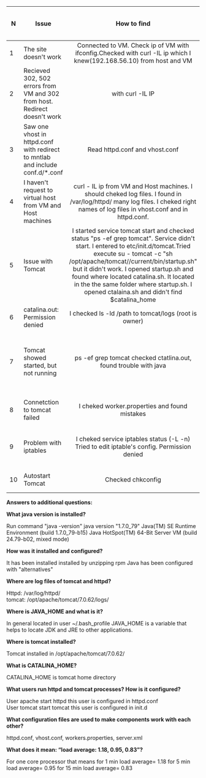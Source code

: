 N | Issue | How to find | Time to find min.|How to fix|Time to fix min.
|---|---|:---:|:---:|:---:|:---:|
1 | The site doesn't work |Connected to VM. Check ip of VM with ifconfig.Checked with curl -IL ip which I knew(192.168.56.10) from host and VM | 3 | Checked site status | 10 | 
2 | Recieved 302, 502 errors from VM and 302 from host. Redirect doesn't work | with curl -IL IP | 5 | Examine httpd.conf of Apache | 10 |    
3 | Saw one vhost in httpd.conf with redirect to mntlab and include conf.d/*.conf | Read httpd.conf and vhost.conf | 10 | Open vhost.conf saw also virtual host there. Commented vhost with redirect to http://mntlab in httpd.conf. Restarted httpd service | 3 |    
4 | I haven't request to virtual host from VM and Host machines | curl - IL ip from VM and Host machines. I should cheked log files. I found in /var/log/httpd/ many log files. I cheked right names of log files in vhost.conf and in httpd.conf. | 15 | I put instead of the mntlab:80  *:80 in vhost.conf. Restarted httpd. I recieved 503 error from VM and Host | 5 |
5 | Issue with Tomcat |  I started service tomcat start and checked status  "ps -ef grep tomcat". Service didn't start. I entered to etc/init.d/tomcat.Tried execute su - tomcat -c "sh /opt/apache/tomcat//current/bin/startup.sh" but it didn't work. I opened startup.sh and found where located catalina.sh. It located in the the same folder where startup.sh. I opened ctalaina.sh and didn't find $catalina_home | 2 | switch to tomcat user, echo $CATALINA_HOME, check it from bash_profile  bash rc, comment it, (swith to root and startup.sh) | 20 | 
6 | catalina.out: Permission denied | I checked ls -ld /path to tomcat/logs (root is owner) | 5 | chown tomcat folder. starting tomcat | 20 |
7 | Tomcat showed started, but not running | ps -ef grep tomcat checked ctatlina.out, found trouble with java | 10 | I checked java -version and Os version. Different bits OS (64 bit), java (32 bit) Switched java version by alternatives. Start tomcat. ps-ef grep tomcat, checked netstat -natpl curl from host(503), checked vhost.conf, found mod_jk, issue with tomcat.worker | 15|
8 | Connetction to tomcat failed | I cheked worker.properties and found mistakes | 10 | I edited worker.properties by sed  /etc/httpd/conf.d/workers.properties. Restarted httpd. Checked by curl. Site online. | 15 |
9 | Problem with iptables | I cheked service iptables status (-L -n) Tried to edit iptable's config. Permission denied  | 2 |   Checked atributes (lsattr iptables config) Switched off immutable flag chattr -i. Added 80 port and ESTABLISHED. start iptables and checked status -L -n | 25 |
10 | Autostart Tomcat | Checked chkconfig | 1 | Edited level in chkconfig (chkconfig --level (2345) tomcat on) restarted VM. Everything Started. | 5 |


**Answers to additional questions:**

**What java version is installed?**
 
 Run command "java -version" 
  java version "1.7.0_79" 
  Java(TM) SE Runtime Environment (build 1.7.0_79-b15) 
  Java HotSpot(TM) 64-Bit Server VM (build 24.79-b02, mixed mode) 
  
**How was it installed and configured?**

It has been installed installed by unzipping rpm
Java has been configured with "alternatives"

**Where are log files of tomcat and httpd?**
 
 Httpd: /var/log/httpd/  
 tomcat: /opt/apache/tomcat/7.0.62/logs/
 
**Where is JAVA_HOME and what is it?**

  In general located in user ~/.bash_profile
  JAVA_HOME is a variable that helps to locate JDK and JRE to other applications.
  
**Where is tomcat installed?**

  Tomcat installed in /opt/apache/tomcat/7.0.62/

**What is CATALINA_HOME?**

CATALINA_HOME is tomcat home directory

**What users run httpd and tomcat processes? How is it configured?**

  User apache start httpd this user is configured in httpd.conf   
  User tomcat start tomcat this user is configured in init.d   

**What configuration files are used to make components work with each other?**

  httpd.conf, vhost.conf, workers.properties, server.xml

**What does it mean: “load average: 1.18, 0.95, 0.83”?**

  For one core processor that means 
  for 1 min load average= 1.18
  for 5 min load average= 0.95
  for 15 min load average= 0.83



